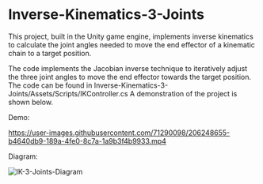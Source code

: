 # Inverse-Kinematics-3-Joints

This project, built in the Unity game engine, implements inverse kinematics to calculate the joint angles needed to move the end effector of a kinematic chain to a target position. 

The code implements the Jacobian inverse technique to iteratively adjust the three joint angles to move the end effector towards the target position. The code can be found in Inverse-Kinematics-3-Joints/Assets/Scripts/IKController.cs
A demonstration of the project is shown below.

Demo:

https://user-images.githubusercontent.com/71290098/206248655-b4640db9-189a-4fe0-8c7a-1a9b3f4b9933.mp4

Diagram:

![IK-3-Joints-Diagram](https://user-images.githubusercontent.com/71290098/206290060-2143b54c-881b-45bb-8367-2cafea1915c6.png)
